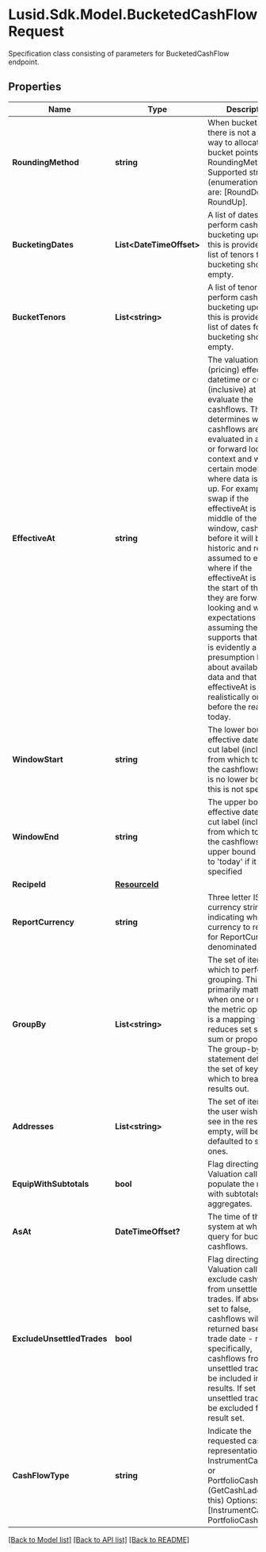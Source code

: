 # Lusid.Sdk.Model.BucketedCashFlowRequest
Specification class consisting of parameters for BucketedCashFlow endpoint.

## Properties

Name | Type | Description | Notes
------------ | ------------- | ------------- | -------------
**RoundingMethod** | **string** | When bucketing, there is not a unique way to allocate the bucket points.  RoundingMethod Supported string (enumeration) values are: [RoundDown, RoundUp]. | 
**BucketingDates** | **List&lt;DateTimeOffset&gt;** | A list of dates to perform cashflow bucketing upon.  If this is provided, the list of tenors for bucketing should be empty. | [optional] 
**BucketTenors** | **List&lt;string&gt;** | A list of tenors to perform cashflow bucketing upon.  If this is provided, the list of dates for bucketing should be empty. | [optional] 
**EffectiveAt** | **string** | The valuation (pricing) effective datetime or cut label (inclusive) at which to evaluate the cashflows.  This determines whether cashflows are evaluated in a historic or forward looking context and will, for certain models, affect where data is looked up.  For example, on a swap if the effectiveAt is in the middle of the window, cashflows before it will be historic and resets assumed to exist where if the effectiveAt  is before the start of the range they are forward looking and will be expectations assuming the model supports that.  There is evidently a presumption here about availability of data and that the effectiveAt is realistically on or before the real-world today. | [optional] 
**WindowStart** | **string** | The lower bound effective datetime or cut label (inclusive) from which to retrieve the cashflows.  There is no lower bound if this is not specified. | [optional] 
**WindowEnd** | **string** | The upper bound effective datetime or cut label (inclusive) from which to retrieve the cashflows.  The upper bound defaults to &#39;today&#39; if it is not specified | [optional] 
**RecipeId** | [**ResourceId**](ResourceId.md) |  | [optional] 
**ReportCurrency** | **string** | Three letter ISO currency string indicating what currency to report in for ReportCurrency denominated queries. | [optional] 
**GroupBy** | **List&lt;string&gt;** | The set of items by which to perform grouping. This primarily matters when one or more of the metric operators is a mapping  that reduces set size, e.g. sum or proportion. The group-by statement determines the set of keys by which to break the results out. | [optional] 
**Addresses** | **List&lt;string&gt;** | The set of items that the user wishes to see in the results. If empty, will be defaulted to standard ones. | [optional] 
**EquipWithSubtotals** | **bool** | Flag directing the Valuation call to populate the results with subtotals of aggregates. | [optional] 
**AsAt** | **DateTimeOffset?** | The time of the system at which to query for bucketed cashflows. | [optional] 
**ExcludeUnsettledTrades** | **bool** | Flag directing the Valuation call to exclude cashflows from unsettled trades.  If absent or set to false, cashflows will returned based on trade date - more specifically, cashflows from any unsettled trades will be included in the results. If set to true, unsettled trades will be excluded from the result set. | [optional] 
**CashFlowType** | **string** | Indicate the requested cash flow representation InstrumentCashFlows or PortfolioCashFlows (GetCashLadder uses this)  Options: [InstrumentCashFlow, PortfolioCashFlow] | [optional] 

[[Back to Model list]](../README.md#documentation-for-models) [[Back to API list]](../README.md#documentation-for-api-endpoints) [[Back to README]](../README.md)

